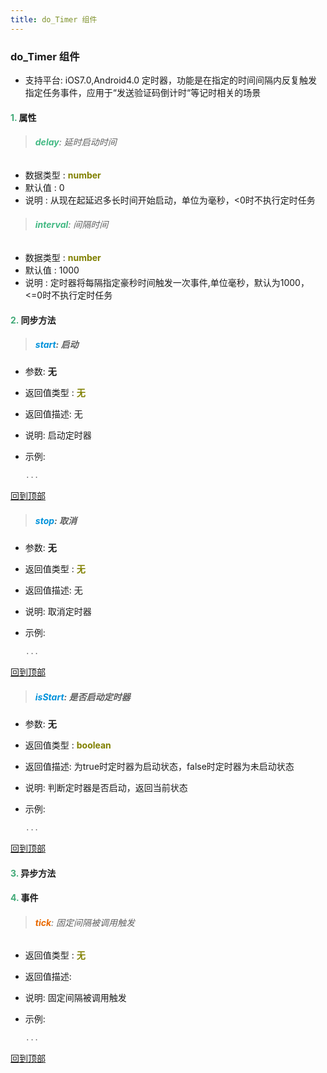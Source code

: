 ```yaml
---
title: do_Timer 组件
---
```


### do_Timer 组件

* 支持平台: iOS7.0,Android4.0
定时器，功能是在指定的时间间隔内反复触发指定任务事件，应用于“发送验证码倒计时“等记时相关的场景

#### <font color ='#40A977'>**1.**</font> 属性

>###### <font color ='#42b983'>**delay**</font>: 延时启动时间

- 数据类型 : <font color ='#808000'>**number**</font>
- 默认值 : 0
- 说明 : 从现在起延迟多长时间开始启动，单位为毫秒，<0时不执行定时任务

>###### <font color ='#42b983'>**interval**</font>: 间隔时间

- 数据类型 : <font color ='#808000'>**number**</font>
- 默认值 : 1000
- 说明 : 定时器将每隔指定豪秒时间触发一次事件,单位毫秒，默认为1000，<=0时不执行定时任务

#### <font color ='#40A977'>**2.**</font> 同步方法

>##### <font color ='#0092db'>**start**</font>: 启动

- 参数: **无**
- 返回值类型 : <font color ='#808000'>**无**</font>
- 返回值描述: 无
- 说明: 启动定时器
- 示例:

  ```javascript
  ...

  ```

[回到顶部](#top)

>##### <font color ='#0092db'>**stop**</font>: 取消

- 参数: **无**
- 返回值类型 : <font color ='#808000'>**无**</font>
- 返回值描述: 无
- 说明: 取消定时器
- 示例:

  ```javascript
  ...

  ```

[回到顶部](#top)

>##### <font color ='#0092db'>**isStart**</font>: 是否启动定时器

- 参数: **无**
- 返回值类型 : <font color ='#808000'>**boolean**</font>
- 返回值描述: 为true时定时器为启动状态，false时定时器为未启动状态
- 说明: 判断定时器是否启动，返回当前状态
- 示例:

  ```javascript
  ...

  ```

[回到顶部](#top)

#### <font color ='#40A977'>**3.**</font> 异步方法


#### <font color ='#40A977'>**4.**</font> 事件

>###### <font color ='#e96900'>**tick**</font>: 固定间隔被调用触发

- 返回值类型 : <font color ='#808000'>**无**</font>
- 返回值描述: 
- 说明: 固定间隔被调用触发
- 示例:

  ```javascript
  ...

  ```

[回到顶部](#top)



